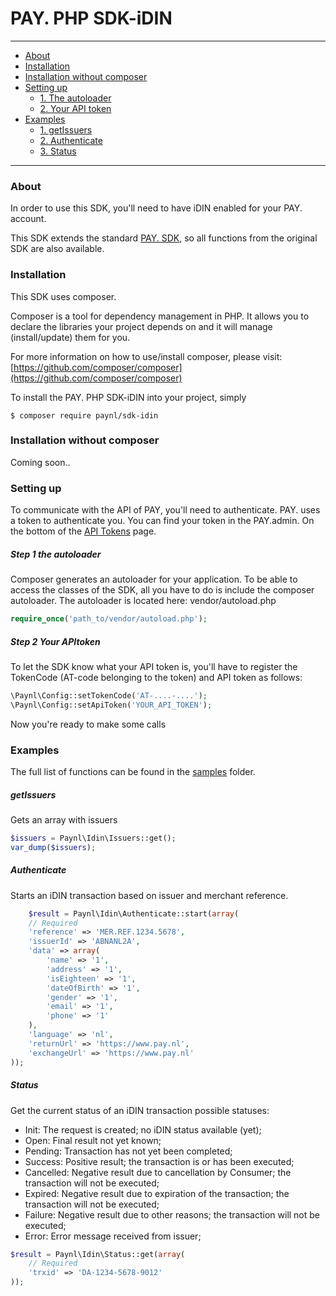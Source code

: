 # PAY. PHP SDK-iDIN

---

- [About](#about)
- [Installation](#installation) 
- [Installation without composer](#installation-without-composer) 
- [Setting up](#setting-up)
	- [1. The autoloader](#step-1-the-autoloader)  
	- [2. Your API token](#step-2-your-apitoken)
- [Examples](#examples)
	- [1. getIssuers](#getissuers)  
	- [2. Authenticate](#authenticate)	
	- [3. Status](#status)

---

### About
In order to use this SDK, you'll need to have iDIN enabled for your PAY. account.

This SDK extends the standard [PAY. SDK](https://github.com/paynl/sdk), so all functions from the original SDK are also available.

### Installation

This SDK uses composer.

Composer is a tool for dependency management in PHP. It allows you to declare the libraries your project depends on and it will manage (install/update) them for you.

For more information on how to use/install composer, please visit: [https://github.com/composer/composer](https://github.com/composer/composer)

To install the PAY. PHP SDK-iDIN into your project, simply

	$ composer require paynl/sdk-idin


### Installation without composer 
Coming soon..

### Setting up
To communicate with the API of PAY, you'll need to authenticate.
PAY. uses a token to authenticate you. You can find your token in the PAY.admin. On the bottom of the [API Tokens](https://admin.pay.nl/company/tokens) page.

##### Step 1 the autoloader
Composer generates an autoloader for your application.
To be able to access the classes of the SDK, all you have to do is include the composer autoloader.
The autoloader is located here: vendor/autoload.php

```php
require_once('path_to/vendor/autoload.php');
```

##### Step 2 Your APItoken
To let the SDK know what your API token is, you'll have to register the TokenCode (AT-code belonging to the token) and API token as follows:

```php
\Paynl\Config::setTokenCode('AT-....-....');
\Paynl\Config::setApiToken('YOUR_API_TOKEN');
```

Now you're ready to make some calls



### Examples

The full list of functions can be found in the [samples](https://github.com/paynl/sdk-iDIN/tree/master/samples) folder.

##### getIssuers
Gets an array with issuers
```php
$issuers = Paynl\Idin\Issuers::get();
var_dump($issuers);
```

##### Authenticate
Starts an iDIN transaction based on issuer and merchant reference.
```php
    $result = Paynl\Idin\Authenticate::start(array(
    // Required     
    'reference' => 'MER.REF.1234.5678', 
    'issuerId' => 'ABNANL2A',
    'data' => array(
        'name' => '1',
        'address' => '1',
        'isEighteen' => '1',
        'dateOfBirth' => '1',
        'gender' => '1',
        'email' => '1',
        'phone' => '1'
    ),
    'language' => 'nl',
    'returnUrl' => 'https://www.pay.nl',
    'exchangeUrl' => 'https://www.pay.nl'        
));
```

##### Status
Get the current status of an iDIN transaction
possible statuses:
- Init: The request is created; no iDIN status available (yet);
- Open: Final result not yet known;
- Pending: Transaction has not yet been completed;
- Success: Positive result; the transaction is or has been executed;
- Cancelled: Negative result due to cancellation by Consumer; the transaction will not be executed;
- Expired: Negative result due to expiration of the transaction; the transaction will not be executed;
- Failure: Negative result due to other reasons; the transaction will not be executed;
- Error: Error message received from issuer;
```php
$result = Paynl\Idin\Status::get(array(
    // Required      
    'trxid' => 'DA-1234-5678-9012'       
));
```









